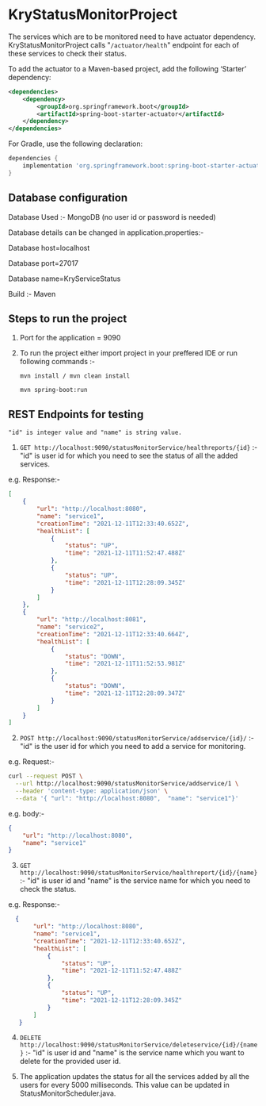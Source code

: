 # KryStatusMonitorProject
The services which are to be monitored need to have actuator dependency. 
KryStatusMonitorProject calls "```/actuator/health```" endpoint for each of these services to check their status.

To add the actuator to a Maven-based project, add the following ‘Starter’ dependency:
```xml
<dependencies>
    <dependency>
        <groupId>org.springframework.boot</groupId>
        <artifactId>spring-boot-starter-actuator</artifactId>
    </dependency>
</dependencies>
```

For Gradle, use the following declaration:

```gradle
dependencies {
    implementation 'org.springframework.boot:spring-boot-starter-actuator'
}
```
## Database configuration

Database Used :- MongoDB (no user id or password is needed)

Database details can be changed in application.properties:- 

Database host=localhost

Database port=27017

Database name=KryServiceStatus

Build :- Maven

## Steps to run the project

1. Port for the application = 9090

2. To run the project either import project in your preffered IDE or run following commands :-
    
    ```
    mvn install / mvn clean install
    
    mvn spring-boot:run 
    ```
    
## REST Endpoints for testing

```
"id" is integer value and "name" is string value.
```

1. ```GET http://localhost:9090/statusMonitorService/healthreports/{id}``` :- "id" is user id for which you need to see the status of all the added services. 

 e.g. Response:- 
```json
[
    {
        "url": "http://localhost:8080",
        "name": "service1",
        "creationTime": "2021-12-11T12:33:40.652Z",
        "healthList": [
            {
                "status": "UP",
                "time": "2021-12-11T11:52:47.488Z"
            },
            {
                "status": "UP",
                "time": "2021-12-11T12:28:09.345Z"
            }
        ]
    },
    {
        "url": "http://localhost:8081",
        "name": "service2",
        "creationTime": "2021-12-11T12:33:40.664Z",
        "healthList": [
            {
                "status": "DOWN",
                "time": "2021-12-11T11:52:53.981Z"
            },
            {
                "status": "DOWN",
                "time": "2021-12-11T12:28:09.347Z"
            }
        ]
    }
]
 ```
 
2. ```POST http://localhost:9090/statusMonitorService/addservice/{id}/``` :- "id" is the user id for which you need to add a service for monitoring. 
  
e.g. Request:- 
```bash
curl --request POST \
  --url http://localhost:9090/statusMonitorService/addservice/1 \
  --header 'content-type: application/json' \
  --data '{ "url": "http://localhost:8080",  "name": "service1"}'
```

e.g. body:- 
```json
{
    "url": "http://localhost:8080",
    "name": "service1"
}
```
  
3. ```GET http://localhost:9090/statusMonitorService/healthreport/{id}/{name}``` :- "id" is user id and "name" is the service name for which you need to check the status. 

 e.g. Response:- 
 ```json
   {
        "url": "http://localhost:8080",
        "name": "service1",
        "creationTime": "2021-12-11T12:33:40.652Z",
        "healthList": [
            {
                "status": "UP",
                "time": "2021-12-11T11:52:47.488Z"
            },
            {
                "status": "UP",
                "time": "2021-12-11T12:28:09.345Z"
            }
        ]
    }
 ```

4. ```DELETE http://localhost:9090/statusMonitorService/deleteservice/{id}/{name}``` :-  "id" is user id and "name" is the service name which you want to delete for the provided user id.

5. The application updates the status for all the services added by all the users for every 5000 milliseconds. This value can be updated in StatusMonitorScheduler.java.
